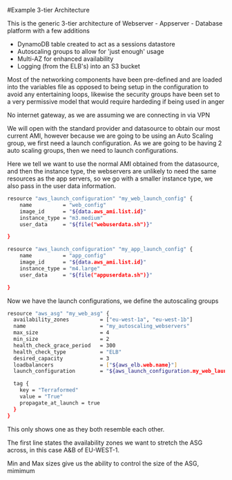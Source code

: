 #Example 3-tier Architecture

This is the generic 3-tier architecture of Webserver - Appserver - Database platform with a few additions

* DynamoDB table created to act as a sessions datastore
* Autoscaling groups to allow for 'just enough' usage
* Multi-AZ for enhanced availability
* Logging (from the ELB's) into an S3 bucket

Most of the networking components have been pre-defined and are loaded into the variables file as opposed to being setup in the configuration to avoid any entertaining loops, likewise the security groups have been set to a very permissive model that would require hardeding if being used in anger

No internet gateway, as we are assuming we are connecting in via VPN

We will open with the standard provider and datasource to obtain our most current AMI, however because we are going to be using an Auto Scaling group, we first need a launch configuration. As we are going to be having 2 auto scaling groups, then we need to launch configurations.

Here we tell we want to use the normal AMI obtained from the datasource, and then the instance type, the webservers are unlikely to need the same resources as the app servers, so we go with a smaller instance type, we also pass in the user data information.

```bash
resource "aws_launch_configuration" "my_web_launch_config" {
    name          = "web_config"
    image_id      = "${data.aws_ami.list.id}"
    instance_type = "m3.medium"
    user_data     = "${file("webuserdata.sh")}"

}

resource "aws_launch_configuration" "my_app_launch_config" {
    name          = "app_config"
    image_id      = "${data.aws_ami.list.id}"
    instance_type = "m4.large"
    user_data     = "${file("appuserdata.sh")}"

}
```


Now we have the launch configurations, we define the autoscaling groups

```bash
resource "aws_asg" "my_web_asg" {
  availability_zones          = ["eu-west-1a", "eu-west-1b"]
  name                        = "my_autoscaling_webservers"
  max_size                    = 4
  min_size                    = 2
  health_check_grace_period   = 300
  health_check_type           = "ELB"
  desired_capacity            = 3
  loadbalancers               = ["${aws_elb.web.name}"]
  launch_configuration        = "${aws_launch_configuration.my_web_launch_config.name}"

  tag {
    key = "Terraformed"
    value = "True"
    propagate_at_launch = true
  }
}
```

This only shows one as they both resemble each other.

The first line states the availability zones we want to stretch the ASG across, in this case A&B of EU-WEST-1.

Min and Max sizes give us the ability to control the size of the ASG, mimimum 